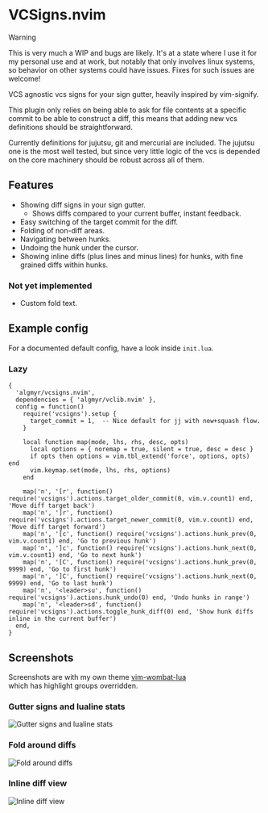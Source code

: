 # VCSigns.nvim

> [!WARNING]
> This is very much a WIP and bugs are likely.
> It's at a state where I use it for my personal use and at work,
> but notably that only involves linux systems, so behavior on other
> systems could have issues. Fixes for such issues are welcome!

VCS agnostic vcs signs for your sign gutter, heavily inspired by vim-signify.

This plugin only relies on being able to ask for file contents at a specific
commit to be able to construct a diff, this means that adding new vcs
definitions should be straightforward.

Currently definitions for jujutsu, git and mercurial are included.
The jujutsu one is the most well tested, but since very little logic of the vcs
is depended on the core machinery should be robust across all of them.

## Features

* Showing diff signs in your sign gutter.
  * Shows diffs compared to your current buffer, instant feedback.
* Easy switching of the target commit for the diff.
* Folding of non-diff areas.
* Navigating between hunks.
* Undoing the hunk under the cursor.
* Showing inline diffs (plus lines and minus lines) for hunks,
  with fine grained diffs within hunks.

### Not yet implemented

* Custom fold text.

## Example config
For a documented default config, have a look inside `init.lua`.

### Lazy
```
{
  'algmyr/vcsigns.nvim',
  dependencies = { 'algmyr/vclib.nvim' },
  config = function()
    require('vcsigns').setup {
      target_commit = 1,  -- Nice default for jj with new+squash flow.
    }

    local function map(mode, lhs, rhs, desc, opts)
      local options = { noremap = true, silent = true, desc = desc }
      if opts then options = vim.tbl_extend('force', options, opts) end
      vim.keymap.set(mode, lhs, rhs, options)
    end

    map('n', '[r', function() require('vcsigns').actions.target_older_commit(0, vim.v.count1) end, 'Move diff target back')
    map('n', ']r', function() require('vcsigns').actions.target_newer_commit(0, vim.v.count1) end, 'Move diff target forward')
    map('n', '[c', function() require('vcsigns').actions.hunk_prev(0, vim.v.count1) end, 'Go to previous hunk')
    map('n', ']c', function() require('vcsigns').actions.hunk_next(0, vim.v.count1) end, 'Go to next hunk')
    map('n', '[C', function() require('vcsigns').actions.hunk_prev(0, 9999) end, 'Go to first hunk')
    map('n', ']C', function() require('vcsigns').actions.hunk_next(0, 9999) end, 'Go to last hunk')
    map('n', '<leader>su', function() require('vcsigns').actions.hunk_undo(0) end, 'Undo hunks in range')
    map('n', '<leader>sd', function() require('vcsigns').actions.toggle_hunk_diff(0) end, 'Show hunk diffs inline in the current buffer')
  end,
}
```

## Screenshots
Screenshots are with my own theme
[vim-wombat-lua](https://github.com/algmyr/vim-wombat-lua)\
which has highlight groups overridden.

### Gutter signs and lualine stats
![Gutter signs and lualine stats](https://github.com/user-attachments/assets/0182fb39-134c-46da-a794-30fb5cfb6ac8)

### Fold around diffs
![Fold around diffs](https://github.com/user-attachments/assets/92d37755-078e-4702-9177-7a00dc1fc755)

### Inline diff view
![Inline diff view](https://github.com/user-attachments/assets/1bcc093d-eed2-4be6-80b2-68c83f68805e)
